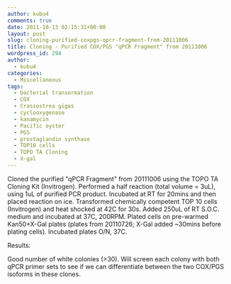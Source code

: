 ```yaml
---
author: kubu4
comments: true
date: 2011-10-13 02:15:31+00:00
layout: post
slug: cloning-purified-coxpgs-qpcr-fragment-from-20111006
title: Cloning - Purified COX/PGS "qPCR Fragment" from 20111006
wordpress_id: 294
author:
  - kubu4
categories:
  - Miscellaneous
tags:
  - bacterial transormation
  - COX
  - Crassostrea gigas
  - cyclooxygenase
  - kanamycin
  - Pacific oyster
  - PGS
  - prostaglandin synthase
  - TOP10 cells
  - TOPO TA Cloning
  - X-gal
---
```


Cloned the purified "qPCR Fragment" from 20111006 using the TOPO TA Cloning Kit (Invitrogen). Performed a half reaction (total volume = 3uL), using 1uL of purified PCR product. Incubated at RT for 20mins and then placed reaction on ice. Transformed chemically competent TOP 10 cells (Invitrogen) and heat shocked at 42C for 30s. Added 250uL of RT S.O.C. medium and incubated at 37C, 200RPM. Plated cells on pre-warmed Kan50+X-Gal plates (plates from 20110726; X-Gal added ~30mins before plating cells). Incubated plates O/N, 37C.

Results:

Good number of white colonies (>30). Will screen each colony with both qPCR primer sets to see if we can differentiate between the two COX/PGS isoforms in these clones.
